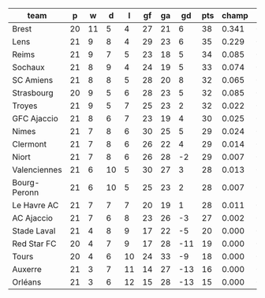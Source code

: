 |     team     | p  | w  | d  | l  | gf | ga | gd  | pts | champ | top2  | top3  | top4  |  5-7  | bot4  | bot3  | bot2  |
|--------------|----|----|----|----|----|----|-----|-----|-------|-------|-------|-------|-------|-------|-------|-------|
| Brest        | 20 | 11 |  5 |  4 | 27 | 21 |   6 |  38 | 0.341 | 0.532 | 0.659 | 0.753 | 0.156 | 0.000 | 0.000 | 0.000|
| Lens         | 21 |  9 |  8 |  4 | 29 | 23 |   6 |  35 | 0.229 | 0.406 | 0.546 | 0.656 | 0.204 | 0.000 | 0.000 | 0.000|
| Reims        | 21 |  9 |  7 |  5 | 23 | 18 |   5 |  34 | 0.085 | 0.189 | 0.298 | 0.400 | 0.274 | 0.001 | 0.001 | 0.000|
| Sochaux      | 21 |  8 |  9 |  4 | 24 | 19 |   5 |  33 | 0.074 | 0.178 | 0.286 | 0.392 | 0.271 | 0.001 | 0.000 | 0.000|
| SC Amiens    | 21 |  8 |  8 |  5 | 28 | 20 |   8 |  32 | 0.065 | 0.166 | 0.267 | 0.368 | 0.276 | 0.002 | 0.000 | 0.000|
| Strasbourg   | 20 |  9 |  5 |  6 | 28 | 23 |   5 |  32 | 0.085 | 0.184 | 0.283 | 0.377 | 0.262 | 0.003 | 0.001 | 0.000|
| Troyes       | 21 |  9 |  5 |  7 | 25 | 23 |   2 |  32 | 0.022 | 0.059 | 0.111 | 0.171 | 0.224 | 0.009 | 0.003 | 0.000|
| GFC Ajaccio  | 21 |  8 |  6 |  7 | 23 | 19 |   4 |  30 | 0.025 | 0.068 | 0.124 | 0.191 | 0.227 | 0.009 | 0.002 | 0.000|
| Nimes        | 21 |  7 |  8 |  6 | 30 | 25 |   5 |  29 | 0.024 | 0.062 | 0.118 | 0.180 | 0.223 | 0.012 | 0.004 | 0.001|
| Clermont     | 21 |  7 |  8 |  6 | 26 | 22 |   4 |  29 | 0.014 | 0.043 | 0.083 | 0.128 | 0.191 | 0.021 | 0.007 | 0.001|
| Niort        | 21 |  7 |  8 |  6 | 26 | 28 |  -2 |  29 | 0.007 | 0.017 | 0.033 | 0.060 | 0.124 | 0.044 | 0.016 | 0.005|
| Valenciennes | 21 |  6 | 10 |  5 | 30 | 27 |   3 |  28 | 0.013 | 0.037 | 0.073 | 0.121 | 0.174 | 0.021 | 0.007 | 0.002|
| Bourg-Peronn | 21 |  6 | 10 |  5 | 25 | 23 |   2 |  28 | 0.007 | 0.021 | 0.046 | 0.079 | 0.146 | 0.035 | 0.011 | 0.004|
| Le Havre AC  | 21 |  7 |  7 |  7 | 20 | 19 |   1 |  28 | 0.011 | 0.032 | 0.062 | 0.100 | 0.174 | 0.025 | 0.009 | 0.002|
| AC Ajaccio   | 21 |  7 |  6 |  8 | 23 | 26 |  -3 |  27 | 0.002 | 0.006 | 0.012 | 0.023 | 0.066 | 0.110 | 0.043 | 0.013|
| Stade Laval  | 21 |  4 |  8 |  9 | 17 | 22 |  -5 |  20 | 0.000 | 0.000 | 0.000 | 0.001 | 0.004 | 0.523 | 0.322 | 0.161|
| Red Star FC  | 20 |  4 |  7 |  9 | 17 | 28 | -11 |  19 | 0.000 | 0.000 | 0.000 | 0.000 | 0.003 | 0.685 | 0.490 | 0.284|
| Tours        | 20 |  4 |  6 | 10 | 24 | 33 |  -9 |  18 | 0.000 | 0.000 | 0.000 | 0.000 | 0.003 | 0.711 | 0.526 | 0.316|
| Auxerre      | 21 |  3 |  7 | 11 | 14 | 27 | -13 |  16 | 0.000 | 0.000 | 0.000 | 0.000 | 0.000 | 0.854 | 0.706 | 0.502|
| Orléans      | 21 |  3 |  6 | 12 | 15 | 28 | -13 |  15 | 0.000 | 0.000 | 0.000 | 0.000 | 0.000 | 0.934 | 0.855 | 0.710|
